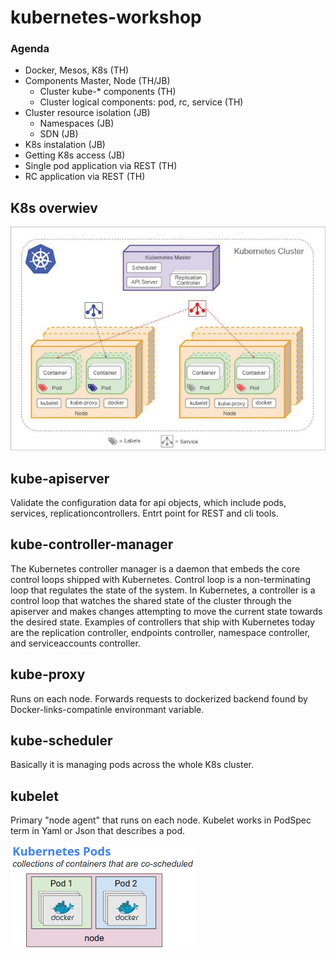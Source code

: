 # kubernetes-workshop
### Agenda
- Docker, Mesos, K8s (TH)
- Components Master, Node (TH/JB)
  - Cluster kube-* components (TH)
  - Cluster logical components: pod, rc, service (TH)
- Cluster resource isolation (JB)
  - Namespaces (JB)
  - SDN (JB)
- K8s instalation (JB)
- Getting K8s access (JB)
- Single pod application via REST (TH)
- RC application via REST (TH)

## K8s overwiev 
!["K8s overwiev"](img/Figure-1-Kubernetes-cluster.jpg)

## kube-apiserver
Validate the configuration data for api objects, which include pods, services, replicationcontrollers. Entrt point for REST and cli tools.
## kube-controller-manager
The Kubernetes controller manager is a daemon that embeds the core control loops shipped with Kubernetes. Control loop is a non-terminating loop that regulates the state of the system. In Kubernetes, a controller is a control loop that watches the shared state of the cluster through the apiserver and makes changes attempting to move the current state towards the desired state. Examples of controllers that ship with Kubernetes today are the replication controller, endpoints controller, namespace controller, and serviceaccounts controller.
## kube-proxy
Runs on each node. Forwards requests to dockerized backend found by Docker-links-compatinle environmant variable.
## kube-scheduler
Basically it is managing pods across the whole K8s cluster.
## kubelet
Primary "node agent" that runs on each node. Kubelet works in PodSpec term in Yaml or Json that describes a pod.

!["K8s pod"](img/pod.png)

